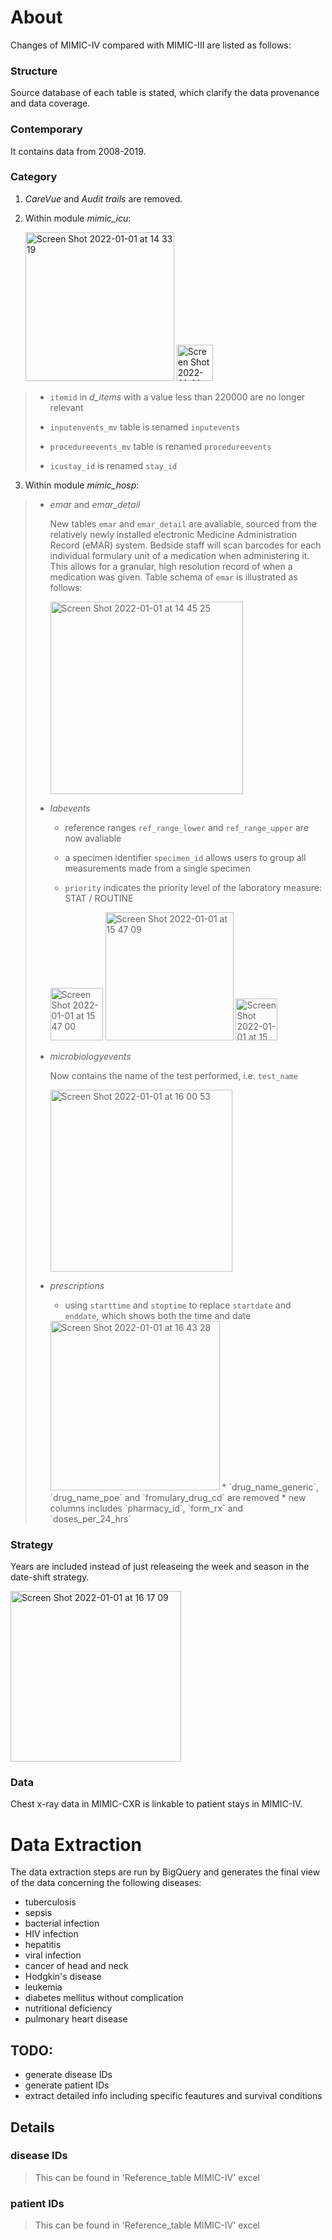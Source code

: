 # About
Changes of MIMIC-IV compared with MIMIC-III are listed as follows:

### Structure
Source database of each table is stated, which clarify the data provenance and data coverage.

### Contemporary
It contains data from 2008-2019.

### Category
1. *CareVue* and *Audit trails* are removed. 
> 
2. Within module *mimic_icu*:

    <img width="238" alt="Screen Shot 2022-01-01 at 14 33 19" src="https://user-images.githubusercontent.com/96931335/147845244-9ccef165-c850-41c0-afc9-2a7d097f2332.png">
    <img width="58" alt="Screen Shot 2022-01-01 at 16 39 18" src="https://user-images.githubusercontent.com/96931335/147847123-40f2cb28-ece6-49d8-a937-03efcb21dfb3.png">

>
>   * `itemid` in *d_items* with a value less than 220000 are no longer relevant
>
>   * `inputenvents_mv` table is renamed `inputevents`
> 
>   * `procedureevents_mv` table is renamed `procedureevents`
> 
>   * `icustay_id` is renamed `stay_id`
>
3. Within module *mimic_hosp*:

>    * *emar* and *emar_detail*
>
>      New tables `emar` and `emar_detail` are avaliable, sourced from the relatively newly installed electronic Medicine Administration Record
>      (eMAR) system. Bedside staff will scan barcodes for each individual formulary unit of a medication when administering it. This allows for a
>      granular, high resolution record of when a medication was given. Table schema of `emar` is illustrated as follows:
>    
>        <img width="308" alt="Screen Shot 2022-01-01 at 14 45 25" src="https://user-images.githubusercontent.com/96931335/147845503-8ed8d44c-c8d1-4481-972f-44215c7cb276.png">
>
>    * *labevents*
>    
>      * reference ranges `ref_range_lower` and `ref_range_upper` are now avaliable
>     
>      * a specimen identifier `specimen_id` allows users to group all measurements made from a single specimen
>      
>      * `priority` indicates the priority level of the laboratory measure: STAT / ROUTINE
>      
>       <img width="84" alt="Screen Shot 2022-01-01 at 15 47 00" src="https://user-images.githubusercontent.com/96931335/147846391-a8ce78ea-506a-4d63-a3a9-c7d21984d7dd.png">
>       <img width="205" alt="Screen Shot 2022-01-01 at 15 47 09" src="https://user-images.githubusercontent.com/96931335/147846393-b5d8d266-00e0-48d8-900e-99490b9f4186.png">
>       <img width="67" alt="Screen Shot 2022-01-01 at 15 48 47" src="https://user-images.githubusercontent.com/96931335/147846417-0d8d6fe9-cf10-4b98-b759-393a5d69172f.png">
>
>    * *microbiologyevents*
> 
>      Now contains the name of the test performed, i.e. `test_name`
>     
>        <img width="291" alt="Screen Shot 2022-01-01 at 16 00 53" src="https://user-images.githubusercontent.com/96931335/147846569-198cae2d-7093-40e5-986f-32855025451e.png">
>
>    * *prescriptions*
>      * using `starttime` and `stoptime` to replace `startdate` and `enddate`, which shows both the time and date
>      
>       <img width="271" alt="Screen Shot 2022-01-01 at 16 43 28" src="https://user-images.githubusercontent.com/96931335/147847205-186c4ece-d5ad-4820-b70e-46c1a88a3bf0.png">
>      * `drug_name_generic`, `drug_name_poe` and `fromulary_drug_cd` are removed
>      * new columns includes `pharmacy_id`, `form_rx` and `doses_per_24_hrs`







### Strategy
Years are included instead of just releaseing the week and season in the date-shift strategy.
> 
<img width="273" alt="Screen Shot 2022-01-01 at 16 17 09" src="https://user-images.githubusercontent.com/96931335/147846784-a9f01423-7026-4bc5-904c-931651cb3ea5.png">

### Data
Chest x-ray data in MIMIC-CXR is linkable to patient stays in MIMIC-IV.


# Data Extraction
The data extraction steps are run by BigQuery and generates the final view of the data concerning the following diseases:
* tuberculosis
* sepsis
* bacterial infection
* HIV infection
* hepatitis
* viral infection
* cancer of head and neck
* Hodgkin's disease
* leukemia
* diabetes mellitus without complication
* nutritional deficiency
* pulmonary heart disease 

## TODO:
* generate disease IDs
* generate patient IDs
* extract detailed info including specific feautures and survival conditions

## Details
### disease IDs
>This can be found in 'Reference_table MIMIC-IV' excel

### patient IDs
>This can be found in 'Reference_table MIMIC-IV' excel
